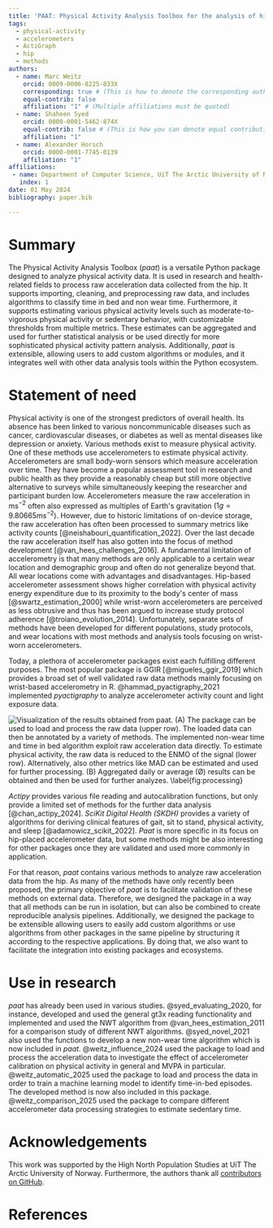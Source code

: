 ```yaml
---
title: 'PAAT: Physical Activity Analysis Toolbox for the analysis of hip-worn raw accelerometer data in Python'
tags:
  - physical-activity
  - accelerometers
  - ActiGraph
  - hip
  - methods
authors:
  - name: Marc Weitz
    orcid: 0009-0006-8225-833X
    corresponding: true # (This is how to denote the corresponding author)
    equal-contrib: false
    affiliation: "1" # (Multiple affiliations must be quoted)
  - name: Shaheen Syed
    orcid: 0000-0001-5462-874X
    equal-contrib: false # (This is how you can denote equal contributions between multiple authors)
    affiliation: "1"
  - name: Alexander Horsch
    orcid: 0000-0001-7745-0139
    affiliation: "1"
affiliations:
 - name: Department of Computer Science, UiT The Arctic University of Norway, Tromsø, Norway
   index: 1
date: 01 May 2024
bibliography: paper.bib

---
```


# Summary

The Physical Activity Analysis Toolbox (*paat*) is a versatile Python package designed to analyze physical activity
data. It is used in research and health-related fields to process raw acceleration data collected from the hip. It
supports importing, cleaning, and preprocessing raw data, and includes algorithms to classify time in bed and non wear
time. Furthermore, it supports estimating various physical activity levels such as moderate-to-vigorous physical
activity or sedentary behavior, with customizable thresholds from multiple metrics. These estimates can be aggregated
and used for further statistical analysis or be used directly for more sophisticated physical activity pattern analysis.
Additionally, *paat* is extensible, allowing users to add custom algorithms or modules, and it integrates well with
other data analysis tools within the Python ecosystem. 

# Statement of need

<!-- Measurement of physical activity -->
Physical activity is one of the strongest predictors of overall health. Its absence has been linked to various
noncommunicable diseases such as cancer, cardiovascular diseases, or diabetes as well as mental diseases like depression
or anxiety. Various methods exist to measure physical activity. One of these methods use accelerometers to estimate
physical activity. Accelerometers are small body-worn sensors which measure acceleration over time. They have become a
popular assessment tool in research and public health as they provide a reasonably cheap but still more objective
alternative to surveys while simultaneously keeping the researcher and participant burden low. Accelerometers measure the raw acceleration in ms$^{−2}$ often also expressed as multiples of Earth's gravitation ($1g =  9.80665ms^{−2}$). However, due to historic limitations of on-device storage, the raw acceleration has often been processed to summary metrics like activity counts [@neishabouri_quantification_2022]. Over the last decade the raw acceleration itself has also gotten into the focus of method development [@van_hees_challenges_2016]. A fundamental limitation of accelerometry is that many methods are only applicable to a certain wear location and demographic group and often do not generalize beyond that. All wear locations come with advantages and disadvantages. Hip-based accelerometer assessment shows higher correlation with physical activity energy expenditure due to its proximity to the body's center of mass [@swartz_estimation_2000] while wrist-worn accelerometers are perceived as less obtrusive and thus has been argued to increase study protocol adherence [@troiano_evolution_2014]. Unfortunately, separate sets of methods have been developed for different populations, study protocols, and wear locations with most methods and analysis tools focusing on wrist-worn accelerometers.

<!-- Accelerometry packages -->
Today, a plethora of accelerometer packages exist each fulfilling different purposes. The most popular package is GGIR [@migueles_ggir_2019] which provides a broad set of well validated raw data methods mainly focusing on wrist-based accelerometry in R. @hammad_pyactigraphy_2021 implemented *pyactigraphy* to analyze accelerometer activity count and light exposure data. 

![Visualization of the results obtained from *paat*. (A) The package can be used to load and process the raw data (upper row). The loaded data can then be annotated by a variety of methods. The implemented non-wear time and time in bed algorithm exploit raw acceleration data directly. To estimate physical activity, the raw data is reduced to the ENMO of the signal (lower row). Alternatively, also other metrics like MAD can be estimated and used for further processing. (B) Aggregated daily or average (Ø) results can be obtained and then be used for further analyzes. \label{fig:processing}](img/paper_fig1.png) 

*Actipy* provides various file reading and autocalibration functions, but only provide a limited set of methods for the further data analysis [@chan_actipy_2024]. *SciKit Digital Health (SKDH)* provides a variety of algorithms for deriving clinical features of gait, sit to stand, physical activity, and sleep [@adamowicz_scikit_2022]. *Paat* is more specific in its focus on hip-placed accelerometer data, but some methods might be also interesting for other packages once they are validated and used more commonly in application. 

<!-- PAAT -->
For that reason, *paat* contains various methods to analyze raw acceleration data from the hip. As many of the methods have only recently been proposed, the primary objective of *paat* is to facilitate validation of these methods on external data. Therefore, we designed the package in a way that all methods can be run in isolation, but can also be combined to create reproducible analysis pipelines. Additionally, we designed the package to be extensible allowing users to easily add custom algorithms or use algorithms from other packages in the same pipeline by structuring it according to the respective applications. By doing that, we also want to facilitate the integration into existing packages and ecosystems.

# Use in research

*paat* has already been used in various studies. @syed_evaluating_2020, for instance, developed and used the general
gt3x reading functionality and implemented and used the NWT algorithm from @van_hees_estimation_2011 for a comparison
study of different NWT algorithms. @syed_novel_2021 also used the functions to develop a new non-wear time algorithm
which is now included in *paat*. @weitz_influence_2024 used the package to load and process the acceleration data to
investigate the effect of accelerometer calibration on physical activity in general and MVPA in particular.
@weitz_automatic_2025 used the package to load and process the data in order to train a machine learning model to
identify time-in-bed episodes. The developed method is now also included in this package. @weitz_comparison_2025 used the package to compare different accelerometer data processing strategies to estimate sedentary time.

# Acknowledgements

This work was supported by the High North Population Studies at UiT The Arctic University of Norway. Furthermore, the
authors thank all [contributors on GitHub](https://github.com/Trybnetic/paat/graphs/contributors).

# References
